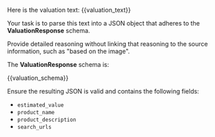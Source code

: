 Here is the valuation text: {{valuation_text}}

Your task is to parse this text into a JSON object that adheres to the **ValuationResponse** schema.

Provide detailed reasoning without linking that reasoning to the source information, such as "based on the image".

The **ValuationResponse** schema is:

{{valuation_schema}}

Ensure the resulting JSON is valid and contains the following fields:
- `estimated_value`
- `product_name`
- `product_description`
- `search_urls`
